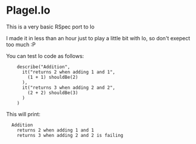 Plagel.Io
============================

This is a very basic RSpec port to Io

I made it in less than an hour just to play a little bit with Io, so don't exepect too much :P

You can test Io code as follows:

        describe("Addition",
          it("returns 2 when adding 1 and 1",
            (1 + 1) shouldBe(2)
          ),
          it("returns 3 when adding 2 and 2",
            (2 + 2) shouldBe(3)
          )
        )

This will print:

      Addition
        returns 2 when adding 1 and 1
        returns 3 when adding 2 and 2 is failing
